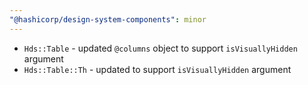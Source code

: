 ```yaml
---
"@hashicorp/design-system-components": minor
---
```


- `Hds::Table` - updated `@columns` object to support `isVisuallyHidden` argument
- `Hds::Table::Th` - updated to support `isVisuallyHidden` argument

